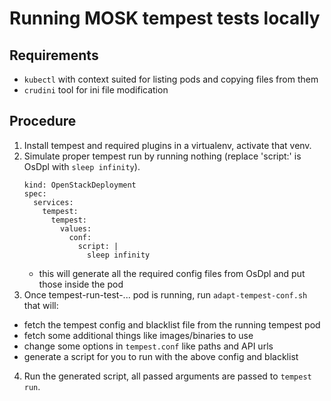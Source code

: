 # Running MOSK tempest tests locally

## Requirements
- `kubectl` with context suited for listing pods and copying files from them
- `crudini` tool for ini file modification

## Procedure
1. Install tempest and required plugins in a virtualenv, activate that venv.
2. Simulate proper tempest run by running nothing (replace 'script:' is OsDpl
   with `sleep infinity`).
   ```
   kind: OpenStackDeployment
   spec:
     services:
       tempest:
         tempest:
           values:
             conf:
               script: |
                 sleep infinity
   ```
   - this will generate all the required config files from OsDpl and put those
     inside the pod
3. Once tempest-run-test-... pod is running, run `adapt-tempest-conf.sh`
   that will:
  - fetch the tempest config and blacklist file from the running tempest pod
  - fetch some additional things like images/binaries to use
  - change some options in `tempest.conf` like paths and API urls
  - generate a script for you to run with the above config and blacklist
4. Run the generated script, all passed arguments are passed to `tempest run`.
